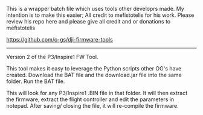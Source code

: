 This is a wrapper batch file which uses tools other developrs made. My intention is to make this easier; All credit to mefistotelis for his work. Please review his repo here and please give all credit and or donations to mefistotelis

https://github.com/o-gs/dji-firmware-tools

----------------------------------------------------------

Version 2 of the P3/Inspire1 FW Tool.

This tool makes it easy to leverage the Python scripts other OG's have created. Download the BAT file and the download.jar file into the same folder. Run the BAT file.

This will look for any P3/Inspire1 .BIN file in that folder. It will then extract the 
firmware, extract the flight controller and edit the parameters in notepad. After saving/
closing the file, it will re-compile the firmware.


